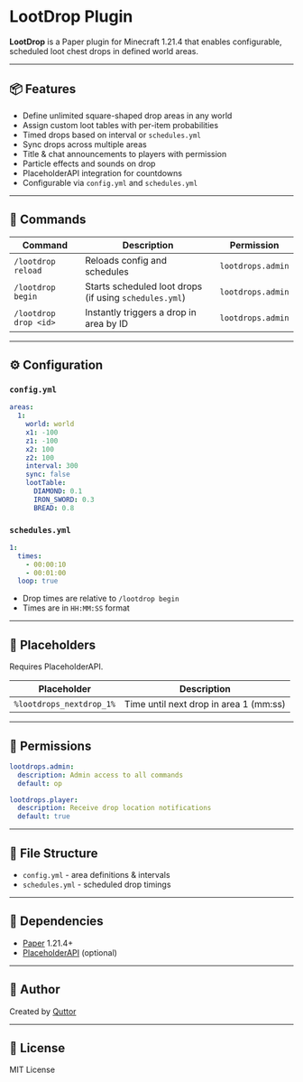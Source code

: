 # LootDrop Plugin

**LootDrop** is a Paper plugin for Minecraft 1.21.4 that enables configurable, scheduled loot chest drops in defined world areas.

---

## 📦 Features

- Define unlimited square-shaped drop areas in any world
- Assign custom loot tables with per-item probabilities
- Timed drops based on interval or `schedules.yml`
- Sync drops across multiple areas
- Title & chat announcements to players with permission
- Particle effects and sounds on drop
- PlaceholderAPI integration for countdowns
- Configurable via `config.yml` and `schedules.yml`

---

## 🚀 Commands

| Command | Description | Permission |
|--------|-------------|------------|
| `/lootdrop reload` | Reloads config and schedules | `lootdrops.admin` |
| `/lootdrop begin`  | Starts scheduled loot drops (if using `schedules.yml`) | `lootdrops.admin` |
| `/lootdrop drop <id>` | Instantly triggers a drop in area by ID | `lootdrops.admin` |

---

## ⚙ Configuration

### `config.yml`

```yaml
areas:
  1:
    world: world
    x1: -100
    z1: -100
    x2: 100
    z2: 100
    interval: 300
    sync: false
    lootTable:
      DIAMOND: 0.1
      IRON_SWORD: 0.3
      BREAD: 0.8
```

### `schedules.yml`

```yaml
1:
  times:
    - 00:00:10
    - 00:01:00
  loop: true
```

- Drop times are relative to `/lootdrop begin`
- Times are in `HH:MM:SS` format

---

## 🔧 Placeholders

Requires PlaceholderAPI.

| Placeholder | Description |
|-------------|-------------|
| `%lootdrops_nextdrop_1%` | Time until next drop in area 1 (mm:ss) |

---

## 🧱 Permissions

```yaml
lootdrops.admin:
  description: Admin access to all commands
  default: op

lootdrops.player:
  description: Receive drop location notifications
  default: true
```

---

## 📂 File Structure

- `config.yml` - area definitions & intervals
- `schedules.yml` - scheduled drop timings

---

## 🧪 Dependencies

- [Paper](https://papermc.io/) 1.21.4+
- [PlaceholderAPI](https://www.spigotmc.org/resources/placeholderapi.6245/) (optional)

---

## 👤 Author

Created by [Quttor](https://github.com/Quttor)

---

## 📃 License

MIT License

